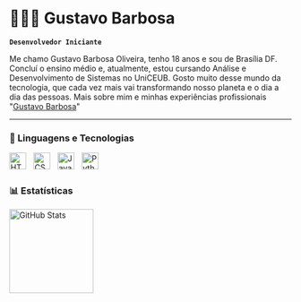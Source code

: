 # 👨🏽‍💻 Gustavo Barbosa

**`Desenvolvedor Iniciante`**

Me chamo Gustavo Barbosa Oliveira, tenho 18 anos e sou de Brasília DF. Concluí o ensino médio e, atualmente, estou cursando Análise e Desenvolvimento de Sistemas no UniCEUB. Gosto muito desse mundo da tecnologia, que cada vez mais vai transformando nosso planeta e o dia a dia das pessoas. Mais sobre mim e minhas experiências profissionais "[Gustavo Barbosa](https://www.linkedin.com/in/gustavo-barbosa-oliveira-436b25351)"

---

### 🤖 Linguagens e Tecnologias

<img 
    align="left" 
    alt="HTML"
    title="HTML" 
    width="30px" 
    style="padding-right: 10px;" 
    src="https://cdn.jsdelivr.net/gh/devicons/devicon@latest/icons/html5/html5-original.svg" 
/>
<img 
    align="left" 
    alt="CSS" 
    title="CSS"
    width="30px" 
    style="padding-right: 10px;" 
    src="https://cdn.jsdelivr.net/gh/devicons/devicon@latest/icons/css3/css3-original.svg" 
/>
<img 
    align="left" 
    alt="JavaScript" 
    title="JavaScript"
    width="30px" 
    style="padding-right: 10px;" 
    src="https://cdn.jsdelivr.net/gh/devicons/devicon@latest/icons/javascript/javascript-original.svg" 
/>

<img 
    align="left" 
    alt="Python" 
    title="Python"
    width="30px" 
    style="padding-right: 10px;" 
    src="https://cdn.jsdelivr.net/gh/devicons/devicon@latest/icons/python/python-original.svg" 
/>

<br/>
<br/>

### 📊 Estatísticas

<img 
      align="left" 
      alt="GitHub Stats" 
      height="150" 
      src="https://github-readme-stats.vercel.app/api/top-langs/?username=gustavob63&theme=tokyonight&layout=compact&custom_title=Tecnologias&langs_count=9" 
  />

</p>

